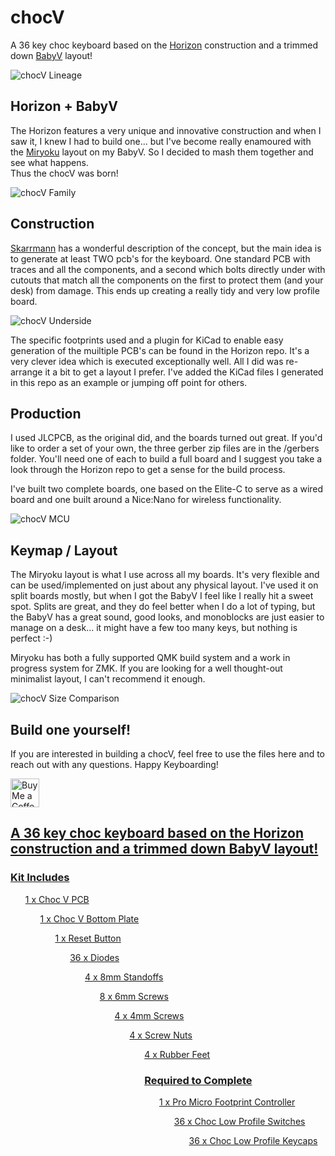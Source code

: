 # chocV

A 36 key choc keyboard based on the [Horizon](https://github.com/skarrmann/horizon) 
construction and a trimmed down [BabyV](https://www.instagram.com/eyeohdesigns/?hl=en) layout!

![chocV Lineage](./images/lineage.jpeg "chocV Lineage")

## Horizon + BabyV

The Horizon features a very unique and innovative construction and when I saw it, I knew 
I had to build one... but I've become really enamoured with the [Miryoku](https://github.com/manna-harbour/miryoku)
layout on my BabyV.  So I decided to mash them together and see what happens.  
Thus the chocV was born!

![chocV Family](./images/family.jpeg "chocV Family")

## Construction

[Skarrmann](https://github.com/skarrmann/horizon) has a wonderful description of 
the concept, but the main idea is to generate at least TWO pcb's for the keyboard.  One 
standard PCB with traces and all the components, and a second which bolts directly 
under with cutouts that match all the components on the first to protect them (and your 
desk) from damage.  This ends up creating a really tidy and very low profile board.

![chocV Underside](./images/underside.jpeg "chocV Underside")


The specific footprints used and a plugin for KiCad to enable easy generation of the 
muiltiple PCB's can be found in the Horizon repo.  It's a very clever idea which is executed
exceptionally well.  All I did was re-arrange it a bit to get a layout I prefer.  I've added 
the KiCad files I generated in this repo as an example or jumping off point for others.

## Production

I used JLCPCB, as the original did, and the boards turned out great.  If you'd like to order a set of your own, the three gerber zip files are in the /gerbers folder.  You'll need one of each to
build a full board and I suggest you take a look through the Horizon repo to get a sense for 
the build process. 

I've built two complete boards, one based on the Elite-C to serve as a wired board and one 
built around a Nice:Nano for wireless functionality.  

![chocV MCU](./images/mcu.jpeg "chocV MCU mounting")

## Keymap / Layout

The Miryoku layout is what I use across all my boards.  It's very flexible and can be 
used/implemented on just about any physical layout.  I've used it on split boards mostly, but 
when I got the BabyV I feel like I really hit a sweet spot.  Splits are great, and they do 
feel better when I do a lot of typing, but the BabyV has a great sound, good looks, and 
monoblocks are just easier to manage on a desk... it might have a few too many keys, but 
nothing is perfect :-)

Miryoku has both a fully supported QMK build system and a work in progress system for ZMK.
If you are looking for a well thought-out minimalist layout, I can't recommend it enough.


![chocV Size Comparison](./images/size_comp.jpeg "chocV Size Comparison")

## Build one yourself!

If you are interested in building a chocV, feel free to use the files here and to reach out with
any questions.  Happy Keyboarding!


<a href='https://ko-fi.com/brickbots' target='_blank'><img height='35' style='border:0px;height:46px;' src='https://az743702.vo.msecnd.net/cdn/kofi3.png?v=0' border='0' alt='Buy Me a Coffee at ko-fi.com' />

## A 36 key choc keyboard based on the Horizon construction and a trimmed down BabyV layout!
 
### Kit Includes
<ul /> 1 x Choc V PCB
<ol> 1 x Choc V Bottom Plate
<ol> 1 x Reset Button
<ol> 36 x Diodes
<ol> 4 x 8mm Standoffs
<ol> 8 x 6mm Screws
<ol> 4 x 4mm Screws
<ol> 4 x Screw Nuts
<ol> 4 x Rubber Feet

### Required to Complete
<ol> 1 x Pro Micro Footprint Controller
<ol> 36 x Choc Low Profile Switches
<ol> 36 x Choc Low Profile Keycaps
